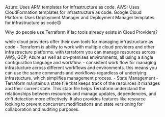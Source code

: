 Azure: Uses ARM templates for infrastructure as code.
AWS: Uses CloudFormation templates for infrastructure as code.
Google Cloud Platform: Uses Deployment Manager and Deployment Manager templates for infrastructure as code😊

Why do people use Terraform if Iac tools already exists in Cloud Providers?

while cloud providers offer their own tools for managing infrastructure as code
    - Terraform is ability to work with multiple cloud providers and other infrastructure platforms.
      with terraform you can manage resources across AWS, GCP, Azure as well as on-premises environments, all using a 
      single configuration language and workflow.
    - consistent work flow for managing infrastucture across different workflows and environments. this means you can use the same commands
      and workflows regardless of underlying infrastucture, which simplifies management process.
    - State Management - Terraform maintains a state file that keeps track of the resources it manages and their current state. 
      This state file helps Terraform understand the relationships between resources and manage updates, dependencies, and drift detection more effectively.
      It also provides features like resource locking to prevent concurrent modifications and state versioning for collaboration and auditing purposes.
